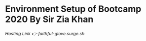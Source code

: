 <h1>Environment Setup of Bootcamp 2020 By Sir Zia Khan</h1>
<h6>Hosting Link 👉 faithful-glove.surge.sh </h6>
